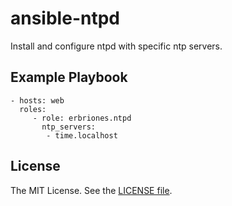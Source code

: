 ansible-ntpd
============

Install and configure ntpd with specific ntp servers.

Example Playbook
----------------

    - hosts: web
      roles:
         - role: erbriones.ntpd
           ntp_servers:
            - time.localhost

License
-------

The MIT License. See the [LICENSE file](https://github.com/erbriones/ansible-ntpd/blob/master/LICENSE).
